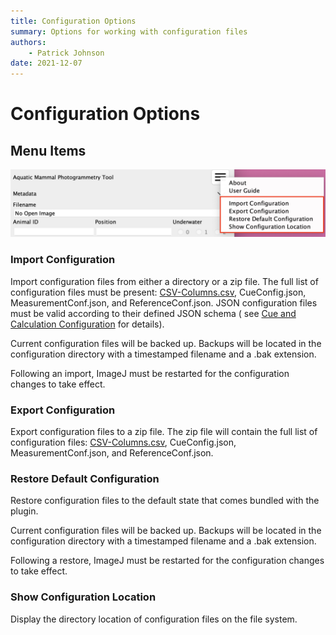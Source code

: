 ```yaml
---
title: Configuration Options
summary: Options for working with configuration files
authors:
    - Patrick Johnson
date: 2021-12-07
---
```

Configuration Options
==========

## Menu Items

![Configuration Options](img/config_options.png)

### Import Configuration

Import configuration files from either a directory or a zip file. The full list of configuration files must be present:
[CSV-Columns.csv](csv_columns_config.md), CueConfig.json, MeasurementConf.json, and ReferenceConf.json. JSON
configuration files must be valid according to their defined JSON schema (
see [Cue and Calculation Configuration](cue_and_calc.md) for details).

Current configuration files will be backed up. Backups will be located in the configuration directory with a timestamped
filename and a .bak extension.

Following an import, ImageJ must be restarted for the configuration changes to take effect.

### Export Configuration

Export configuration files to a zip file. The zip file will contain the full list of configuration files:
[CSV-Columns.csv](csv_columns_config.md), CueConfig.json, MeasurementConf.json, and ReferenceConf.json.

### Restore Default Configuration

Restore configuration files to the default state that comes bundled with the plugin.

Current configuration files will be backed up. Backups will be located in the configuration directory with a timestamped
filename and a .bak extension.

Following a restore, ImageJ must be restarted for the configuration changes to take effect.

### Show Configuration Location

Display the directory location of configuration files on the file system.
